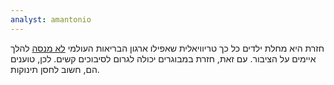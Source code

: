 ```yaml
---
analyst: amantonio
---
```


חזרת היא מחלת ילדים כל כך טריוויאלית שאפילו ארגון הבריאות העולמי [לא מנסה](http://www.who.int/immunization/diseases/mumps/en) להלך איימים על הציבור. עם זאת, חזרת במבוגרים יכולה לגרום לסיבוכים קשים. לכן, טוענים הם, חשוב לחסן תינוקות.
